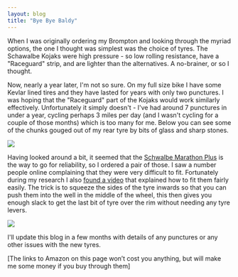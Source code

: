 ```yaml
---
layout: blog
title: "Bye Bye Baldy"
---
```


When I was originally ordering my Brompton and looking through the myriad options, the one I thought was simplest was the choice of tyres. The Schawalbe Kojaks were high pressure - so low rolling resistance, have a "Raceguard" strip, and are lighter than the alternatives. A no-brainer, or so I thought.

Now, nearly a year later, I'm not so sure. On my full size bike I have some Kevlar lined tires and they have lasted for years with only two punctures. I was hoping that the "Raceguard" part of the Kojaks would work similarly effectively. Unfortunately it simply doesn't - I've had around 7 punctures in under a year, cycling perhaps 3 miles per day (and I wasn't cycling for a couple of those months) which is too many for me. Below you can see some of the chunks gouged out of my rear tyre by bits of glass and sharp stones.

![](https://photos.smugmug.com/photos/i-rPPCxqP/0/78ab859c/O/i-rPPCxqP.jpg)

Having looked around a bit, it seemed that the [Schwalbe Marathon Plus](http://www.amazon.co.uk/gp/product/B000PZBDKQ/ref=as_li_ss_tl?ie=UTF8&tag=wwwdancorderc-21&linkCode=as2&camp=1634&creative=19450&creativeASIN=B000PZBDKQ) is the way to go for reliability, so I ordered a pair of those. I saw a number people online complaining that they were very difficult to fit. Fortunately during my research I also [found a video](http://www.youtube.com/watch?v=-XUFVrl0UT4) that explained how to fit them fairly easily. The trick is to squeeze the sides of the tyre inwards so that you can push them into the well in the middle of the wheel, this then gives you enough slack to get the last bit of tyre over the rim without needing any tyre levers.

![](https://photos.smugmug.com/photos/i-bGZG3ST/0/c841a705/O/i-bGZG3ST.jpg)

I'll update this blog in a few months with details of any punctures or any other issues with the new tyres.

[The links to Amazon on this page won’t cost you anything, but will make me some money if you buy through them]
